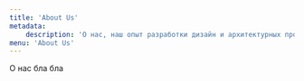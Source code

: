```yaml
---
title: 'About Us'
metadata:
    description: 'О нас, наш опыт разработки дизайн и архитектурных проектов от Finique studio. Работая с нашей студией у клиента появляется время и дизайн'
menu: 'About Us'
---
```


О нас бла бла
